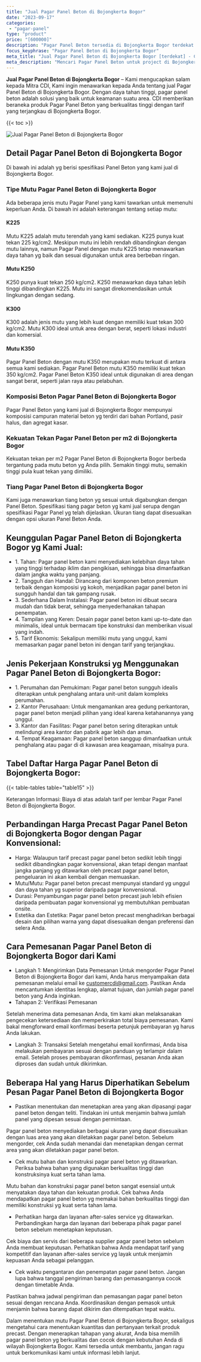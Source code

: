 ```yaml
---
title: "Jual Pagar Panel Beton di Bojongkerta Bogor"
date: "2023-09-17"
categories:
 - "pagar-panel"
type: "product"
price: "[600000]"
description: "Pagar Panel Beton tersedia di Bojongkerta Bogor terdekat. Pagar Panel Beton ini biasanya digunakan dalam pekerjaan pembangunan sebagai pagar pengamanan yang kokoh dan tahan lama. Hubungi kami untuk keterangan lebih lanjut."
focus_keyphrase: "Pagar Panel Beton di Bojongkerta Bogor"
meta_title: "Jual Pagar Panel Beton di Bojongkerta Bogor [terdekat] - CDI"
meta_description: "Mencari Pagar Panel Beton untuk project di Bojongkerta Bogor? Kami menyediakan Pagar Panel Beton yang berkualitas untuk pagar lahan. Dapatkan harga terbaik sekarang."
---
```


**Jual Pagar Panel Beton di Bojongkerta Bogor** – Kami mengucapkan salam kepada Mitra CDI, Kami ingin menawarkan kepada Anda tentang jual Pagar Panel Beton di Bojongkerta Bogor. Dengan daya tahan tinggi, pagar panel beton adalah solusi yang baik untuk keamanan suatu area. CDI memberikan beraneka produk Pagar Panel Beton yang berkualitas tinggi dengan tarif yang terjangkau di Bojongkerta Bogor.

{{< toc >}}

![Jual Pagar Panel Beton di Bojongkerta Bogor](/images/pagar-panel/pagar-panel-23.jpg)

## Detail Pagar Panel Beton di Bojongkerta Bogor

Di bawah ini adalah yg berisi spesifikasi Panel Beton yang kami jual di Bojongkerta Bogor.

### Tipe Mutu Pagar Panel Beton di Bojongkerta Bogor

Ada beberapa jenis mutu Pagar Panel yang kami tawarkan untuk memenuhi keperluan Anda. Di bawah ini adalah keterangan tentang setiap mutu:

#### K225

Mutu K225 adalah mutu terendah yang kami sediakan. K225 punya kuat tekan 225 kg/cm2. Meskipun mutu ini lebih rendah dibandingkan dengan mutu lainnya, namun Pagar Panel dengan mutu K225 tetap menawarkan daya tahan yg baik dan sesuai digunakan untuk area berbeban ringan.

#### Mutu K250

K250 punya kuat tekan 250 kg/cm2. K250 menawarkan daya tahan lebih tinggi dibandingkan K225. Mutu ini sangat direkomendasikan untuk lingkungan dengan sedang.

#### K300

K300 adalah jenis mutu yang lebih kuat dengan memiliki kuat tekan 300 kg/cm2. Mutu K300 ideal untuk area dengan berat, seperti lokasi industri dan komersial.

#### Mutu K350

Pagar Panel Beton dengan mutu K350 merupakan mutu terkuat di antara semua kami sediakan. Pagar Panel Beton mutu K350 memiliki kuat tekan 350 kg/cm2. Pagar Panel Beton K350 ideal untuk digunakan di area dengan sangat berat, seperti jalan raya atau pelabuhan.

### Komposisi Beton Pagar Panel Beton di Bojongkerta Bogor

Pagar Panel Beton yang kami jual di Bojongkerta Bogor mempunyai komposisi campuran material beton yg terdiri dari bahan Portland, pasir halus, dan agregat kasar.

### Kekuatan Tekan Pagar Panel Beton per m2 di Bojongkerta Bogor

Kekuatan tekan per m2 Pagar Panel Beton di Bojongkerta Bogor berbeda tergantung pada mutu beton yg Anda pilih. Semakin tinggi mutu, semakin tinggi pula kuat tekan yang dimiliki.

### Tiang Pagar Panel Beton di Bojongkerta Bogor

Kami juga menawarkan tiang beton yg sesuai untuk digabungkan dengan Panel Beton. Spesifikasi tiang pagar beton yg kami jual serupa dengan spesifikasi Pagar Panel yg telah dijelaskan. Ukuran tiang dapat disesuaikan dengan opsi ukuran Panel Beton Anda.

## Keunggulan Pagar Panel Beton di Bojongkerta Bogor yg Kami Jual:

*   1\. Tahan: Pagar panel beton kami menyediakan kelebihan daya tahan yang tinggi terhadap iklim dan pengikisan, sehingga bisa dimanfaatkan dalam jangka waktu yang panjang.
*   2\. Tangguh dan Handal: Dirancang dari komponen beton premium terbaik dengan komposisi yg kokoh, menjadikan pagar panel beton ini sungguh handal dan tak gampang rusak.
*   3\. Sederhana Dalam Instalasi: Pagar panel beton ini dibuat secara mudah dan tidak berat, sehingga menyederhanakan tahapan penempatan.
*   4\. Tampilan yang Keren: Desain pagar panel beton kami up-to-date dan minimalis, ideal untuk bermacam tipe konstruksi dan memberikan visual yang indah.
*   5\. Tarif Ekonomis: Sekalipun memiliki mutu yang unggul, kami memasarkan pagar panel beton ini dengan tarif yang terjangkau.

## Jenis Pekerjaan Konstruksi yg Menggunakan Pagar Panel Beton di Bojongkerta Bogor:

*   1\. Perumahan dan Pemukiman: Pagar panel beton sungguh idealis diterapkan untuk penghalang antara unit-unit dalam kompleks perumahan.
*   2\. Kantor Perusahaan: Untuk mengamankan area gedung perkantoran, pagar panel beton menjadi pilihan yang ideal karena ketahanannya yang unggul.
*   3\. Kantor dan Fasilitas: Pagar panel beton sering diterapkan untuk melindungi area kantor dan pabrik agar lebih dan aman.
*   4\. Tempat Keagamaan: Pagar panel beton sanggup dimanfaatkan untuk penghalang atau pagar di di kawasan area keagamaan, misalnya pura.

## Tabel Daftar Harga Pagar Panel Beton di Bojongkerta Bogor:

{{< table-tables table="table15" >}}

Keterangan Informasi: Biaya di atas adalah tarif per lembar Pagar Panel Beton di Bojongkerta Bogor.

## Perbandingan Harga Precast Pagar Panel Beton di Bojongkerta Bogor dengan Pagar Konvensional:

*   Harga: Walaupun tarif precast pagar panel beton sedikit lebih tinggi sedikit dibandingkan pagar konvensional, akan tetapi dengan manfaat jangka panjang yg ditawarkan oleh precast pagar panel beton, pengeluaran ini akan kembali dengan memuaskan.
*   Mutu/Mutu: Pagar panel beton precast mempunyai standard yg unggul dan daya tahan yg superior daripada pagar konvensional.
*   Durasi: Penyambungan pagar panel beton precast jauh lebih efisien daripada pembuatan pagar konvensional yg membutuhkan pembuatan onsite.
*   Estetika dan Estetika: Pagar panel beton precast menghadirkan berbagai desain dan pilihan warna yang dapat disesuaikan dengan preferensi dan selera Anda.

## Cara Pemesanan Pagar Panel Beton di Bojongkerta Bogor dari Kami

*   Langkah 1: Mengirimkan Data Pemesanan
Untuk mengorder Pagar Panel Beton di Bojongkerta Bogor dari kami, Anda harus menyampaikan data pemesanan melalui email ke customercdi@gmail.com. Pastikan Anda mencantumkan identitas lengkap, alamat tujuan, dan jumlah pagar panel beton yang Anda inginkan.
*   Tahapan 2: Verifikasi Pemesanan

Setelah menerima data pemesanan Anda, tim kami akan melaksanakan pengecekan ketersediaan dan memperkirakan total biaya pemesanan. Kami bakal mengforward email konfirmasi beserta petunjuk pembayaran yg harus Anda lakukan.
*   Langkah 3: Transaksi
Setelah mengetahui email konfirmasi, Anda bisa melakukan pembayaran sesuai dengan panduan yg terlampir dalam email. Setelah proses pembayaran dikonfirmasi, pesanan Anda akan diproses dan sudah untuk dikirimkan.

## Beberapa Hal yang Harus Diperhatikan Sebelum Pesan Pagar Panel Beton di Bojongkerta Bogor

*   Pastikan menentukan dan menetapkan area yang akan dipasangi pagar panel beton dengan teliti. Tindakan ini untuk menjamin bahwa jumlah panel yang dipesan sesuai dengan permintaan.

Pagar panel beton menyediakan berbagai ukuran yang dapat disesuaikan dengan luas area yang akan diletakkan pagar panel beton. Sebelum mengorder, cek Anda sudah menandai dan menetapkan dengan cermat area yang akan diletakkan pagar panel beton.
*   Cek mutu bahan dan konstruksi pagar panel beton yg ditawarkan. Periksa bahwa bahan yang digunakan berkualitas tinggi dan konstruksinya kuat serta tahan lama.

Mutu bahan dan konstruksi pagar panel beton sangat esensial untuk menyatakan daya tahan dan kekuatan produk. Cek bahwa Anda mendapatkan pagar panel beton yg memakai bahan berkualitas tinggi dan memiliki konstruksi yg kuat serta tahan lama.
*   Perhatikan harga dan layanan after-sales service yg ditawarkan. Perbandingkan harga dan layanan dari beberapa pihak pagar panel beton sebelum menetapkan keputusan.

Cek biaya dan servis dari beberapa supplier pagar panel beton sebelum Anda membuat keputusan. Perhatikan bahwa Anda mendapat tarif yang kompetitif dan layanan after-sales service yg layak untuk menjamin kepuasan Anda sebagai pelanggan.
*   Cek waktu pengantaran dan penempatan pagar panel beton. Jangan lupa bahwa tanggal pengiriman barang dan pemasangannya cocok dengan timetable Anda.

Pastikan bahwa jadwal pengiriman dan pemasangan pagar panel beton sesuai dengan rencana Anda. Koordinasikan dengan pemasok untuk menjamin bahwa barang dapat dikirim dan ditempatkan tepat waktu.

Dalam menentukan mutu Pagar Panel Beton di Bojongkerta Bogor, sekaligus mengetahui cara menentukan kuantitas dan pertanyaan terkait produk precast. Dengan menerapkan tahapan yang akurat, Anda bisa memilih pagar panel beton yg berkualitas dan cocok dengan kebutuhan Anda di wilayah Bojongkerta Bogor. Kami tersedia untuk membantu, jangan ragu untuk berkomunikasi kami untuk informasi lebih lanjut.